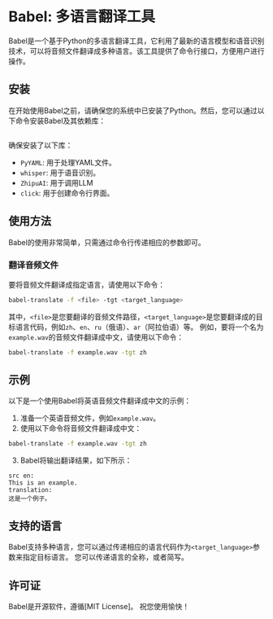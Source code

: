 # Babel: 多语言翻译工具
Babel是一个基于Python的多语言翻译工具，它利用了最新的语言模型和语音识别技术，可以将音频文件翻译成多种语言。该工具提供了命令行接口，方便用户进行操作。
## 安装
在开始使用Babel之前，请确保您的系统中已安装了Python。然后，您可以通过以下命令安装Babel及其依赖库：
```bash

```
确保安装了以下库：
- `PyYAML`: 用于处理YAML文件。
- `whisper`: 用于语音识别。
- `ZhipuAI`: 用于调用LLM
- `click`: 用于创建命令行界面。
## 使用方法
Babel的使用非常简单，只需通过命令行传递相应的参数即可。
### 翻译音频文件
要将音频文件翻译成指定语言，请使用以下命令：
```bash
babel-translate -f <file> -tgt <target_language>
```
其中，`<file>`是您要翻译的音频文件路径，`<target_language>`是您要翻译成的目标语言代码，例如`zh`、`en`、`ru`（俄语）、`ar`（阿拉伯语）等。
例如，要将一个名为`example.wav`的音频文件翻译成中文，请使用以下命令：
```bash
babel-translate -f example.wav -tgt zh
```
## 示例
以下是一个使用Babel将英语音频文件翻译成中文的示例：
1. 准备一个英语音频文件，例如`example.wav`。
2. 使用以下命令将音频文件翻译成中文：
```bash
babel-translate -f example.wav -tgt zh
```
3. Babel将输出翻译结果，如下所示：
```
src en:
This is an example.
translation:
这是一个例子。
```
## 支持的语言
Babel支持多种语言，您可以通过传递相应的语言代码作为`<target_language>`参数来指定目标语言。
您可以传递语言的全称，或者简写。

## 许可证
Babel是开源软件，遵循[MIT License]。
祝您使用愉快！
